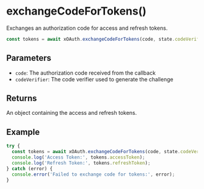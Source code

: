 # exchangeCodeForTokens()

Exchanges an authorization code for access and refresh tokens.

```typescript
const tokens = await xOAuth.exchangeCodeForTokens(code, state.codeVerifier);
```

## Parameters

- `code`: The authorization code received from the callback
- `codeVerifier`: The code verifier used to generate the challenge

## Returns

An object containing the access and refresh tokens.

## Example

```typescript
try {
  const tokens = await xOAuth.exchangeCodeForTokens(code, state.codeVerifier);
  console.log('Access Token:', tokens.accessToken);
  console.log('Refresh Token:', tokens.refreshToken);
} catch (error) {
  console.error('Failed to exchange code for tokens:', error);
}
```
